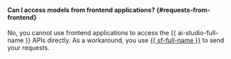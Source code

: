 #### Can I access models from frontend applications? {#requests-from-frontend}

No, you cannot use frontend applications to access the {{ ai-studio-full-name }} APIs directly. As a workaround, you use [{{ sf-full-name }}](../functions/) to send your requests.